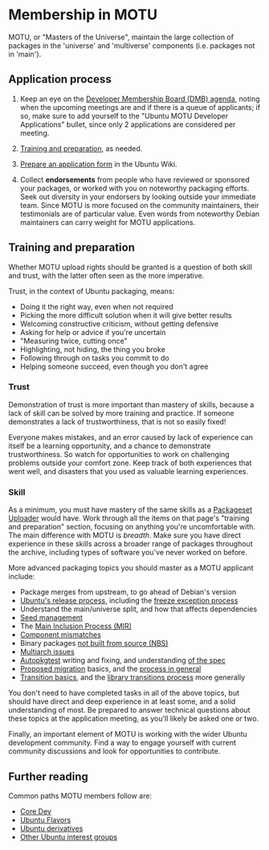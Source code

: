# Membership in MOTU

MOTU, or "Masters of the Universe", maintain the large collection of packages
in the 'universe' and 'multiverse' components (i.e. packages not in 'main').

## Application process

1. Keep an eye on the
   [Developer Membership Board (DMB) agenda](https://wiki.ubuntu.com/DeveloperMembershipBoard/Agenda),
   noting when the upcoming meetings are and if there is a queue of applicants;
   if so, make sure to add yourself to the "Ubuntu MOTU Developer Applications"
   bullet, since only 2 applications are considered per meeting.

1. [Training and preparation](#training-and-preparation), as needed.

1. [Prepare an application form](https://wiki.ubuntu.com/DeveloperMembershipBoard/ApplicationProcess)
   in the Ubuntu Wiki.

1. Collect **endorsements** from people who have reviewed or sponsored your
   packages, or worked with you on noteworthy packaging efforts. Seek out
   diversity in your endorsers by looking outside your immediate team. Since
   MOTU is more focused on the community maintainers, their testimonials are of
   particular value. Even words from noteworthy Debian maintainers can carry
   weight for MOTU applications.

## Training and preparation

Whether MOTU upload rights should be granted is a question of both skill and
trust, with the latter often seen as the more imperative.

Trust, in the context of Ubuntu packaging, means:

* Doing it the right way, even when not required
* Picking the more difficult solution when it will give better results
* Welcoming constructive criticism, without getting defensive
* Asking for help or advice if you're uncertain
* "Measuring twice, cutting once"
* Highlighting, not hiding, the thing you broke
* Following through on tasks you commit to do
* Helping someone succeed, even though you don't agree

### Trust

Demonstration of trust is more important than mastery of skills, because a lack
of skill can be solved by more training and practice. If someone demonstrates a
lack of trustworthiness, that is not so easily fixed! 

Everyone makes mistakes, and an error caused by lack of experience can itself
be a learning opportunity, and a chance to demonstrate trustworthiness. So
watch for opportunities to work on challenging problems outside your comfort
zone. Keep track of both experiences that went well, and disasters that you
used as valuable learning experiences.

### Skill

As a minimum, you must have mastery of the same skills as a
[Packageset Uploader](MembershipInPackageSet) would have. Work through all the
items on that page's "training and preparation" section, focusing on anything
you're uncomfortable with. The main difference with MOTU is *breadth*. Make
sure you have direct experience in these skills across a broader range of
packages throughout the archive, including types of software you've never
worked on before.

More advanced packaging topics you should master as a MOTU applicant include:

* Package merges from upstream, to go ahead of Debian's version
* [Ubuntu's release process](https://wiki.ubuntu.com/UbuntuDevelopment/ReleaseProcess),
  including the
  [freeze exception process](https://wiki.ubuntu.com/FreezeExceptionProcess)
* Understand the main/universe split, and how that affects dependencies
* [Seed management](https://wiki.ubuntu.com/SeedManagement)
* The [Main Inclusion Process (MIR)](https://wiki.ubuntu.com/MainInclusionProcess)
* [Component mismatches](https://people.canonical.com/~ubuntu-archive/component-mismatches-proposed.html)
* Binary packages
  [not built from source (NBS)](https://people.canonical.com/~ubuntu-archive/nbs.html)
* [Multiarch issues](https://wiki.ubuntu.com/MultiarchCross)
* [Autopkgtest](PackageTests.md) writing and fixing, and understanding [of the spec](https://salsa.debian.org/ci-team/autopkgtest/-/blob/master/doc/README.package-tests.rst)
* [Proposed migration](ProposedMigration.md) basics, and the
  [process in general](https://wiki.ubuntu.com/ProposedMigration)
* [Transition basics](Transitions.md), and the
  [library transitions process](https://people.canonical.com/~ubuntu-archive/transitions/) 
  more generally

You don't need to have completed tasks in all of the above topics, but should
have direct and deep experience in at least some, and a solid understanding of
most. Be prepared to answer technical questions about these topics at the
application meeting, as you'll likely be asked one or two.

Finally, an important element of MOTU is working with the wider Ubuntu
development community. Find a way to engage yourself with current community
discussions and look for opportunities to contribute.

## Further reading

Common paths MOTU members follow are:

* [Core Dev](MembershipInCoreDev.md)
* [Ubuntu Flavors](https://wiki.ubuntu.com/UbuntuFlavors)
* [Ubuntu derivatives](https://wiki.ubuntu.com/DerivativeTeam/Derivatives)
* [Other Ubuntu interest groups](https://wiki.ubuntu.com/Teams)
